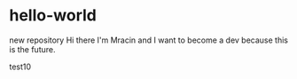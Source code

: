 # hello-world
new repository
Hi there I'm Mracin and I want to become a dev because this is the future.

test10
